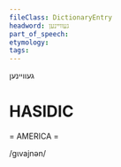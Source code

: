 ```yaml
---
fileClass: DictionaryEntry
headword: געוויינען
part_of_speech: 
etymology: 
tags: 
---
```

געוויינען

HASIDIC
=======
= AMERICA = 

/gɩvajnən/